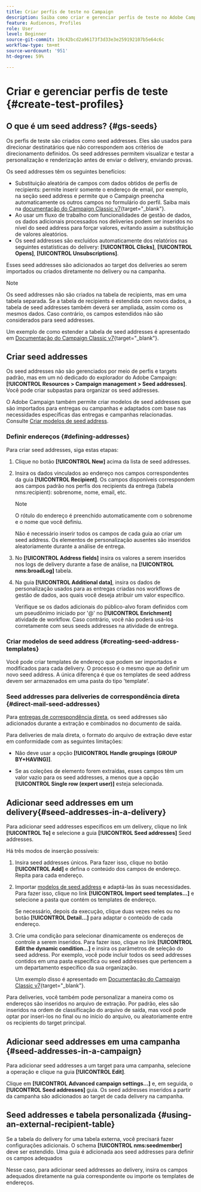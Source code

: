 ```yaml
---
title: Criar perfis de teste no Campaign
description: Saiba como criar e gerenciar perfis de teste no Adobe Campaign
feature: Audiences, Profiles
role: User
level: Beginner
source-git-commit: 19c42bcd2a96173f3d33e3e259192107b5e64c6c
workflow-type: tm+mt
source-wordcount: '951'
ht-degree: 59%

---
```


# Criar e gerenciar perfis de teste {#create-test-profiles}

## O que é um seed address? {#gs-seeds}

Os perfis de teste são criados como seed addresses. Eles são usados para direcionar destinatários que não correspondem aos critérios de direcionamento definidos. Os seed addresses permitem visualizar e testar a personalização e renderização antes de enviar o delivery, enviando provas.

Os seed addresses têm os seguintes benefícios:

* Substituição aleatória de campos com dados obtidos de perfis de recipients: permite inserir somente o endereço de email, por exemplo, na seção seed address e permite que o Campaign preencha automaticamente os outros campos no formulário do perfil. Saiba mais na [documentação do Campaign Classic v7](https://experienceleague.adobe.com/docs/campaign-classic/using/sending-messages/using-seed-addresses/use-case--selecting-seed-addresses-on-criteria.html?lang=en){target="_blank"}.
* Ao usar um fluxo de trabalho com funcionalidades de gestão de dados, os dados adicionais processados nos deliveries podem ser inseridos no nível do seed address para forçar valores, evitando assim a substituição de valores aleatórios.
* Os seed addresses são excluídos automaticamente dos relatórios nas seguintes estatísticas do delivery: **[!UICONTROL Clicks]**, **[!UICONTROL Opens]**, **[!UICONTROL Unsubscriptions]**.

Esses seed addresses são adicionados ao target dos deliveries ao serem importados ou criados diretamente no delivery ou na campanha.

>[!NOTE]
>
>Os seed addresses não são criados na tabela de recipients, mas em uma tabela separada. Se a tabela de recipients é estendida com novos dados, a tabela de seed addresses também deverá ser ampliada, assim como os mesmos dados. Caso contrário, os campos estendidos não são considerados para seed addresses.
>
>Um exemplo de como estender a tabela de seed addresses é apresentado em [Documentação do Campaign Classic v7](https://experienceleague.adobe.com/docs/campaign-classic/using/sending-messages/using-seed-addresses/use-case--selecting-seed-addresses-on-criteria.html){target="_blank"}.



## Criar seed addresses

Os seed addresses não são gerenciados por meio de perfis e targets padrão, mas em um nó dedicado do explorador do Adobe Campaign: **[!UICONTROL Resources > Campaign management > Seed addresses]**. Você pode criar subpastas para organizar os seed addresses.

O Adobe Campaign também permite criar modelos de seed addresses que são importados para entregas ou campanhas e adaptados com base nas necessidades específicas das entregas e campanhas relacionadas. Consulte [Criar modelos de seed address](#creating-seed-address-templates).

### Definir endereços {#defining-addresses}

Para criar seed addresses, siga estas etapas:

1. Clique no botão **[!UICONTROL New]** acima da lista de seed addresses.
1. Insira os dados vinculados ao endereço nos campos correspondentes da guia **[!UICONTROL Recipient]**. Os campos disponíveis correspondem aos campos padrão nos perfis dos recipients da entrega (tabela nms:recipient): sobrenome, nome, email, etc.

   >[!NOTE]
   >
   >O rótulo do endereço é preenchido automaticamente com o sobrenome e o nome que você definiu.
   >
   >Não é necessário inserir todos os campos de cada guia ao criar um seed address. Os elementos de personalização ausentes são inseridos aleatoriamente durante a análise de entrega.

1. No **[!UICONTROL Address fields]** insira os valores a serem inseridos nos logs de delivery durante a fase de análise, na **[!UICONTROL nms:broadLog]** tabela.

1. Na guia **[!UICONTROL Additional data]**, insira os dados de personalização usados para as entregas criadas nos workflows de gestão de dados, aos quais você deseja atribuir um valor específico.

   Verifique se os dados adicionais do público-alvo foram definidos com um pseudônimo iniciado por &#39;@&#39; no **[!UICONTROL Enrichment]** atividade de workflow. Caso contrário, você não poderá usá-los corretamente com seus seeds addresses na atividade de entrega.

### Criar modelos de seed address {#creating-seed-address-templates}

Você pode criar templates de endereço que podem ser importados e modificados para cada delivery. O processo é o mesmo que ao definir um novo seed address. A única diferença é que os templates de seed address devem ser armazenados em uma pasta do tipo &#39;template&#39;.

### Seed addresses para deliveries de correspondência direta {#direct-mail-seed-addresses}

Para [entregas de correspondência direta](../send/direct-mail.md), os seed addresses são adicionados durante a extração e combinados no documento de saída.

Para deliveries de mala direta, o formato do arquivo de extração deve estar em conformidade com as seguintes limitações:

* Não deve usar a opção **[!UICONTROL Handle groupings (GROUP BY+HAVING)]**.

* Se as coleções de elemento forem extraídas, esses campos têm um valor vazio para os seed addresses, a menos que a opção **[!UICONTROL Single row (expert user)]** esteja selecionada.

## Adicionar seed addresses em um delivery{#seed-addresses-in-a-delivery}

Para adicionar seed addresses específicos em um delivery, clique no link **[!UICONTROL To]** e selecione a guia **[!UICONTROL Seed addresses]** Seed addresses.

Há três modos de inserção possíveis:

1. Insira seed addresses únicos.  Para fazer isso, clique no botão **[!UICONTROL Add]** e defina o conteúdo dos campos de endereço. Repita para cada endereço.

1. Importar [modelos de seed address](#creating-seed-address-template) e adaptá-las às suas necessidades. Para fazer isso, clique no link **[!UICONTROL Import seed templates...]** e selecione a pasta que contém os templates de endereço.

   Se necessário, depois da execução, clique duas vezes neles ou no botão **[!UICONTROL Detail...]** para adaptar o conteúdo de cada endereço.

1. Crie uma condição para selecionar dinamicamente os endereços de controle a serem inseridos. Para fazer isso, clique no link **[!UICONTROL Edit the dynamic condition...]** e insira os parâmetros de seleção do seed address. Por exemplo, você pode incluir todos os seed addresses contidos em uma pasta específica ou seed addresses que pertencem a um departamento específico da sua organização.

   Um exemplo disso é apresentado em [Documentação do Campaign Classic v7](https://experienceleague.adobe.com/docs/campaign-classic/using/sending-messages/using-seed-addresses/use-case--selecting-seed-addresses-on-criteria.html){target="_blank"}.

Para deliveries, você também pode personalizar a maneira como os endereços são inseridos no arquivo de extração. Por padrão, eles são inseridos na ordem de classificação do arquivo de saída, mas você pode optar por inseri-los no final ou no início do arquivo, ou aleatoriamente entre os recipients do target principal.

## Adicionar seed addresses em uma campanha {#seed-addresses-in-a-campaign}

Para adicionar seed addresses a um target para uma campanha, selecione a operação e clique na guia **[!UICONTROL Edit]**.

Clique em **[!UICONTROL Advanced campaign settings...]** e, em seguida, o **[!UICONTROL Seed addresses]** guia. Os seed addresses inseridos a partir da campanha são adicionados ao target de cada delivery na campanha.

## Seed addresses e tabela personalizada {#using-an-external-recipient-table}

Se a tabela do delivery for uma tabela externa, você precisará fazer configurações adicionais. O schema **[!UICONTROL nms:seedmember]** deve ser estendido. Uma guia é adicionada aos seed addresses para definir os campos adequados

Nesse caso, para adicionar seed addresses ao delivery, insira os campos adequados diretamente na guia correspondente ou importe os templates de endereços.

<!--The **nms:seedMember** schema extension is [this section](../../configuration/using/seed-addresses.md).-->

